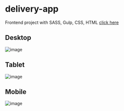 # delivery-app
Frontend project with SASS, Gulp, CSS, HTML [click here](https://deliveryappmario.netlify.app/)

## Desktop
![image](https://github.com/LuisMarioSolano/delivery-app/assets/92195194/00538105-d94d-457d-aa4b-957a3e819f8c)
## Tablet
![image](https://github.com/LuisMarioSolano/delivery-app/assets/92195194/c8d5c092-a17b-4a95-8d02-1eac12b65871)
## Mobile
![image](https://github.com/LuisMarioSolano/delivery-app/assets/92195194/9b65f05a-83b9-4db4-aa23-82d96a2115f8)

